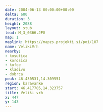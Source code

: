 ```yaml
---
date: 2004-06-13 00:00:00+00:00
delta: 600
duration: 3
height: 2088
layout: stub
lead: M_3_0366.JPG
map: 1
maplink: https://mapzs.projekti.si/poi/107
name: VelikiVrh
nearby:
- kosutica
- korosica
- kofce
- kladivo
- dobrca
peak: 46.430531,14.309551
region: karavanke
start: 46.417705,14.323757
title: Veliki vrh
x: 447
y: 143
---
```

